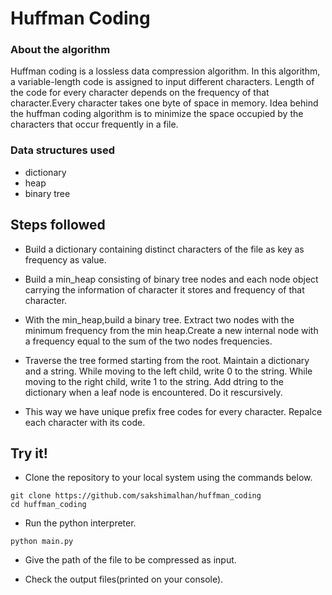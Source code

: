 # Huffman Coding
<a id="top"></a>

### About the algorithm
 
Huffman coding is a lossless data compression algorithm. In this algorithm, a variable-length code is assigned to input different characters. Length of the code for every character depends on the frequency of that character.Every  character takes one byte of space in memory. Idea behind the huffman coding algorithm is to minimize the space occupied by the characters that occur frequently in a file.

### Data structures used
* dictionary
* heap
* binary tree

## Steps followed
* Build a dictionary containing distinct characters of the file as key as frequency as value.


* Build a min_heap consisting of binary tree nodes and each node object carrying the information of character it stores and frequency of that character.


* With the min_heap,build a binary tree. Extract two nodes with the minimum frequency from the min heap.Create a new internal node with a frequency equal to the sum of the two nodes frequencies.


* Traverse the tree formed starting from the root. Maintain a dictionary and a string. While moving to the left child, write 0 to the string. While moving to the right child, write 1 to the string. Add dtring to the dictionary when a leaf node is encountered. Do it rescursively.


* This way we have unique prefix free codes for every character. Repalce each character with its code.

## Try it!


* Clone the repository to your local system using the commands below.
```
git clone https://github.com/sakshimalhan/huffman_coding
cd huffman_coding
```

* Run the python interpreter.
```
python main.py
```
* Give the path of the file to be compressed as input.


* Check the output files(printed on your console).


